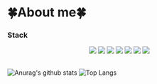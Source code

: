 # 🍀About me🍀
<div align="cen">
  <!--
<h3> 활동 </h3>
🏅 KITRI(한국정보기술연구원) - BoB(차세대 보안리더 양성프로그램) 11th 보안제품개발 트랙 (2022.07 ~ 2023.03)  
<br>
🏅 Kookmin University 정보보안 동아리 (2020.08 ~ 2022.06)
<br>
<h3> 수상 </h3>
🏆 KISA 원장상 (한국인터넷진흥원)
<br>
🏆 777 사령관상 (국방암호특화연구센터)
<br>
🏆 (국가정보원)
</div>
-->
<h3>Stack</h3>
<div style="text-align : center;">
<img src="https://img.shields.io/badge/linux-FCC624?style=flat-square&logo=linux&logoColor=black"> <img src="https://img.shields.io/badge/c/c++-00599C?style=flat-square&logo=c%2B%2B&logoColor=white"> <img src="https://img.shields.io/badge/Python-054480?style=flat-square&logo=python&logoColor=white"> <img src="https://img.shields.io/badge/Docker-2496ED?style=flat-square&logo=docker&logoColor=white">  <img src="https://img.shields.io/badge/Qt-41CD52?style=flat-square&logo=Qt&logoColor=white">  <img src="https://img.shields.io/badge/Wireshark-1679A7?style=flat-square&logo=Wireshark&logoColor=white">  <img src="https://img.shields.io/badge/CMake-424F52.svg?style=flat-square&logo=CMake&logoColor=white">
</div>
<br>

![Anurag's github stats](https://github-readme-stats.vercel.app/api?username=cryptogus&show_icons=true&theme=merko)
![Top Langs](https://github-readme-stats.vercel.app/api/top-langs/?username=cryptogus&layout=compact&theme=merko)
<!--[![Solved.ac Profile](http://mazassumnida.wtf/api/generate_badge?boj=dlwotn2)](https://solved.ac/dlwotn2)-->
<!--
**cryptogus/cryptogus** is a ✨ _special_ ✨ repository because its `README.md` (this file) appears on your GitHub profile.

Here are some ideas to get you started:

- 🔭 I’m currently working on ...
- 🌱 I’m currently learning ...
- 👯 I’m looking to collaborate on ...
- 🤔 I’m looking for help with ...
- 💬 Ask me about ...
- 📫 How to reach me: ...
- 😄 Pronouns: ...
- ⚡ Fun fact: ...
-->
